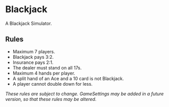 # Blackjack
 
A Blackjack Simulator.

## Rules

- Maximum 7 players.
- Blackjack pays 3:2.
- Insurance pays 2:1.
- The dealer must stand on all 17s.
- Maximum 4 hands per player.
- A split hand of an Ace and a 10 card is not Blackjack.
- A player cannot double down for less.

*These rules are subject to change.*
*GameSettings may be added in a future version, so that these rules may be altered.*